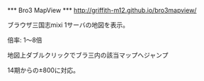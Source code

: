 *** Bro3 MapView ***
http://griffith-m12.github.io/bro3mapview/

ブラウザ三国志mixi 1サーバの地図を表示。

倍率: 1～8倍

地図上ダブルクリックでブラ三内の該当マップへジャンプ

14期からの±800に対応。

